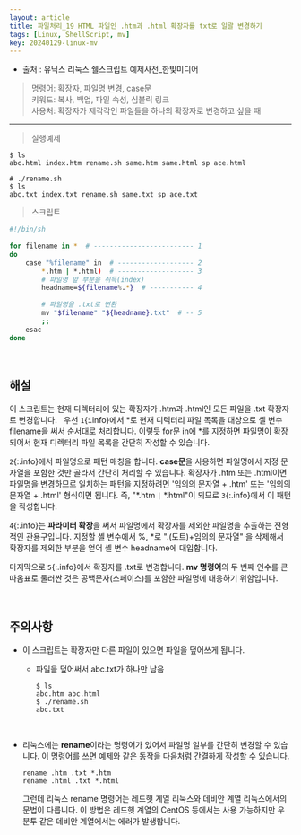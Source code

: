 ```yaml
---
layout: article
title: 파일처리_19 HTML 파일인 .htm과 .html 확장자를 txt로 일괄 변경하기
tags: [Linux, ShellScript, mv]
key: 20240129-linux-mv
---
```


- 출처 : 유닉스 리눅스 쉘스크립트 예제사전_한빛미디어

> 명령어: 확장자, 파일명 변경, case문  
> 키워드: 복사, 백업, 파일 속성, 심볼릭 링크   
> 사용처: 확장자가 제각각인 파일들을 하나의 확장자로 변경하고 싶을 때
 
--- 

> 실행예제

```
$ ls
abc.html index.htm rename.sh same.htm same.html sp ace.html

# ./rename.sh
$ ls
abc.txt index.txt rename.sh same.txt sp ace.txt
```

> 스크립트

```bash
#!/bin/sh
 
for filename in *  # ------------------------- 1
do
    case "%filename" in  # ------------------- 2
        *.htm | *.html)  # ------------------- 3
        # 파일명 앞 부분을 취득(index)
        headname=${filename%.*}  # ----------- 4
 
        # 파일명을 .txt로 변환
        mv "$filename" "${headname}.txt"  # -- 5
        ;;
    esac
done
```

&nbsp;
&nbsp;

## **해설**

이 스크립트는 현재 디렉터리에 있는 확장자가 .htm과 .html인 모든 파일을 .txt 확장자로 변경합니다.
 
우선 `1`{:.info}에서 *로 현재 디렉터리 파일 목록을 대상으로 셸 변수 filename을 써서 순서대로 처리합니다. 이렇듯 for문 in에 *를 지정하면 파일명이 확장되어서 현재 디렉터리 파일 목록을 간단히 작성할 수 있습니다.

`2`{:.info}에서 파일명으로 패턴 매칭을 합니다. **case문**을 사용하면 파일명에서 지정 문자열을 포함한 것만 골라서 간단히 처리할 수 있습니다. 확장자가 .htm 또는 .html이면 파일명을 변경하므로 일치하는 패턴을 지정하려면 '임의의 문자열 + .htm' 또는 '임의의 문자열 + .html' 형식이면 됩니다. 즉, "*.htm `|` *.html"이 되므로 `3`{:.info}에서 이 패턴을 작성합니다.

`4`{:.info}는 **파라미터 확장**을 써서 파일명에서 확장자를 제외한 파일명을 추출하는 전형적인 관용구입니다. 지정할 셸 변수에서 %, *로 ".(도트)+임의의 문자열" 을 삭제해서 확장자를 제외한 부분을 얻어 셸 변수 headname에 대입합니다.

마지막으로 `5`{:.info}에서 확장자를 .txt로 변경합니다. **mv 명령어**의 두 번째 인수를 큰따옴표로 둘러싼 것은 공백문자(스페이스)를 포함한 파일명에 대응하기 위함입니다.

&nbsp;
&nbsp;

## **주의사항**

- 이 스크립트는 확장자만 다른 파일이 있으면 파일을 덮어쓰게 됩니다.

  - 파일을 덮어써서 abc.txt가 하나만 남음

    ```
    $ ls
    abc.htm abc.html
    $ ./rename.sh
    abc.txt
    ```

 
- 리눅스에는 **rename**이라는 명령어가 있어서 파일명 일부를 간단히 변경할 수 있습니다. 이 명령어를 쓰면 예제와 같은 동작을 다음처럼 간결하게 작성할 수 있습니다.

  ```
  rename .htm .txt *.htm
  rename .html .txt *.html
  ```

  그런데 리눅스 rename 명령어는 레드햇 계열 리눅스와 데비안 계열 리눅스에서의 문법이 다릅니다. 이 방법은 레드햇 계열의 CentOS 등에서는 사용 가능하지만 우분투 같은 데비안 계열에서는 에러가 발생합니다.
